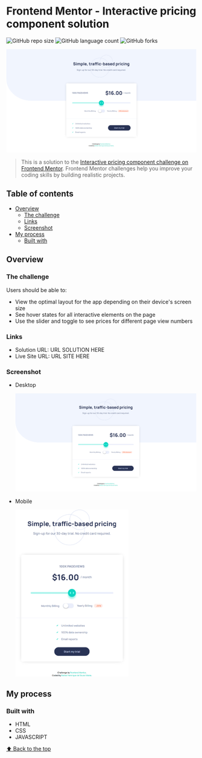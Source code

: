 # Frontend Mentor - Interactive pricing component solution

![GitHub repo size](https://img.shields.io/github/repo-size/RafaelHDSV/Interactive-pricing-component?style=for-the-badge)
![GitHub language count](https://img.shields.io/github/languages/count/RafaelHDSV/Interactive-pricing-component?style=for-the-badge)
![GitHub forks](https://img.shields.io/github/forks/RafaelHDSV/Interactive-pricing-component?style=for-the-badge)

<img src="images/desktop.png" alt="desktop.png">

> This is a solution to the [Interactive pricing component challenge on Frontend Mentor](https://www.frontendmentor.io/challenges/interactive-pricing-component-t0m8PIyY8). Frontend Mentor challenges help you improve your coding skills by building realistic projects. 

## Table of contents

- [Overview](#overview)
  - [The challenge](#the-challenge)
  - [Links](#links)
  - [Screenshot](#screenshot)
- [My process](#my-process)
  - [Built with](#built-with)

## Overview

### The challenge

Users should be able to:

- View the optimal layout for the app depending on their device's screen size
- See hover states for all interactive elements on the page
- Use the slider and toggle to see prices for different page view numbers

### Links

- Solution URL: URL SOLUTION HERE
- Live Site URL: URL SITE HERE

### Screenshot

  - Desktop
  
    ![](images/desktop.png)
    
  - Mobile
    
    <img src="images/mobile.png" alt="mobile.png" width="300px">

## My process

### Built with

- HTML
- CSS
- JAVASCRIPT

[⬆ Back to the top](#name_of_repository)<br>
